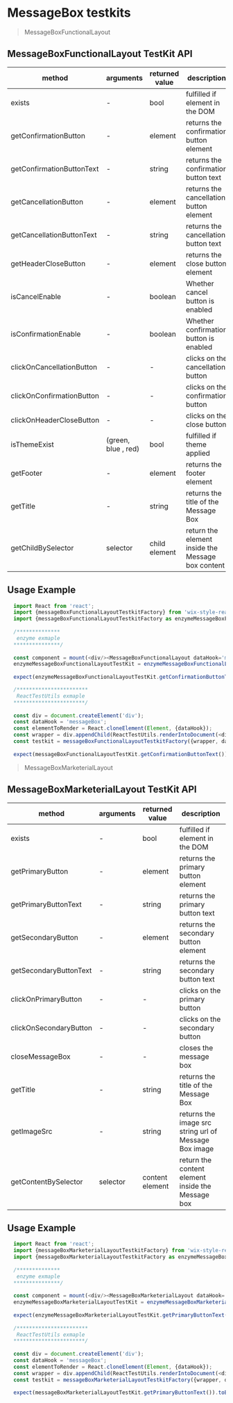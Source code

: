 # MessageBox testkits

> MessageBoxFunctionalLayout

## MessageBoxFunctionalLayout TestKit API

| method | arguments | returned value | description |
|--------|-----------|----------------|-------------|
| exists | - | bool | fulfilled if element in the DOM |
| getConfirmationButton | - | element | returns the confirmation button element |
| getConfirmationButtonText | - | string | returns the confirmation button text |
| getCancellationButton | - | element | returns the cancellation button element |
| getCancellationButtonText | - | string | returns the cancellation button text |
| getHeaderCloseButton | - | element | returns the close button element |
| isCancelEnable | - | boolean | Whether cancel button is enabled    |
| isConfirmationEnable | - | boolean | Whether confirmation button is enabled |
| clickOnCancellationButton | - | - | clicks on the cancellation button |
| clickOnConfirmationButton | - | - | clicks on the confirmation button |
| clickOnHeaderCloseButton | - | - | clicks on the close button |
| isThemeExist | (green, blue , red) | bool | fulfilled if theme applied |
| getFooter | - | element | returns the footer element |
| getTitle | - | string | returns the  title of the Message Box |
| getChildBySelector | selector | child element | return the element inside the Message box content |

## Usage Example

```javascript
  import React from 'react';
  import {messageBoxFunctionalLayoutTestkitFactory} from 'wix-style-react/dist/testkit';
  import {messageBoxFunctionalLayoutTestkitFactory as enzymeMessageBoxFunctionalLayoutTestkitFactory} from 'wix-style-react/dist/testkit/enzyme';
  
  /**************
   enzyme exmaple
  ***************/
  
  const component = mount(<div/><MessageBoxFunctionalLayout dataHook='messageBox'/></div>);
  enzymeMessageBoxFunctionalLayoutTestKit = enzymeMessageBoxFunctionalLayoutTestkitFactory({wrapper: component, dataHook: 'messageBox'})
  
  expect(enzymeMessageBoxFunctionalLayoutTestKit.getConfirmationButtonText()).toBe('OK');

  /***********************
   ReactTestUtils exmaple
  ***********************/
  
  const div = document.createElement('div');
  const dataHook = 'messageBox';
  const elementToRender = React.cloneElement(Element, {dataHook});
  const wrapper = div.appendChild(ReactTestUtils.renderIntoDocument(<div>{elementToRender}</div>));
  const testkit = messageBoxFunctionalLayoutTestkitFactory({wrapper, dataHook});
  
  expect(messageBoxFunctionalLayoutTestKit.getConfirmationButtonText()).toBe('OK');
```

> MessageBoxMarketerialLayout

## MessageBoxMarketerialLayout TestKit API

| method | arguments | returned value | description |
|--------|-----------|----------------|-------------|
| exists | - | bool | fulfilled if element in the DOM |
| getPrimaryButton | - | element | returns the primary button element |
| getPrimaryButtonText | - | string | returns the primary button text |
| getSecondaryButton | - | element | returns the secondary button element |
| getSecondaryButtonText | - | string | returns the secondary button text |
| clickOnPrimaryButton | - | - | clicks on the primary button |
| clickOnSecondaryButton | - | - | clicks on the secondary button |
| closeMessageBox | - | - | closes the message box |
| getTitle | - | string | returns the title of the Message Box |
| getImageSrc | - | string | returns the image src string url of Message Box image |
| getContentBySelector | selector | content element | return the content element inside the Message box |

## Usage Example

```javascript
  import React from 'react';
  import {messageBoxMarketerialLayoutTestkitFactory} from 'wix-style-react/dist/testkit';
  import {messageBoxMarketerialLayoutTestkitFactory as enzymeMessageBoxMarketerialLayoutTestkitFactory} from 'wix-style-react/dist/testkit/enzyme';
  
  /**************
   enzyme exmaple
  ***************/
  
  const component = mount(<div/><MessageBoxMarketerialLayout dataHook='messageBox'/></div>);
  enzymeMessageBoxMarketerialLayoutTestKit = enzymeMessageBoxMarketerialLayoutTestkitFactory({wrapper: this.component, dataHook: 'messageBox'})
  
  expect(enzymeMessageBoxMarketerialLayoutTestKit.getPrimaryButtonText()).toBe('OK');
  
  /***********************
   ReactTestUtils exmaple
  ***********************/
  
  const div = document.createElement('div');
  const dataHook = 'messageBox';
  const elementToRender = React.cloneElement(Element, {dataHook});
  const wrapper = div.appendChild(ReactTestUtils.renderIntoDocument(<div>{elementToRender}</div>));
  const testkit = messageBoxMarketerialLayoutTestkitFactory({wrapper, dataHook});
  
  expect(messageBoxMarketerialLayoutTestKit.getPrimaryButtonText()).toBe('OK');
```
